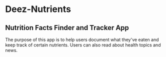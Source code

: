 # Deez-Nutrients
## Nutrition Facts Finder and Tracker App

The purpose of this app is to help users document what they've eaten and keep track of certain nutrients. Users can also read about health topics and news.
